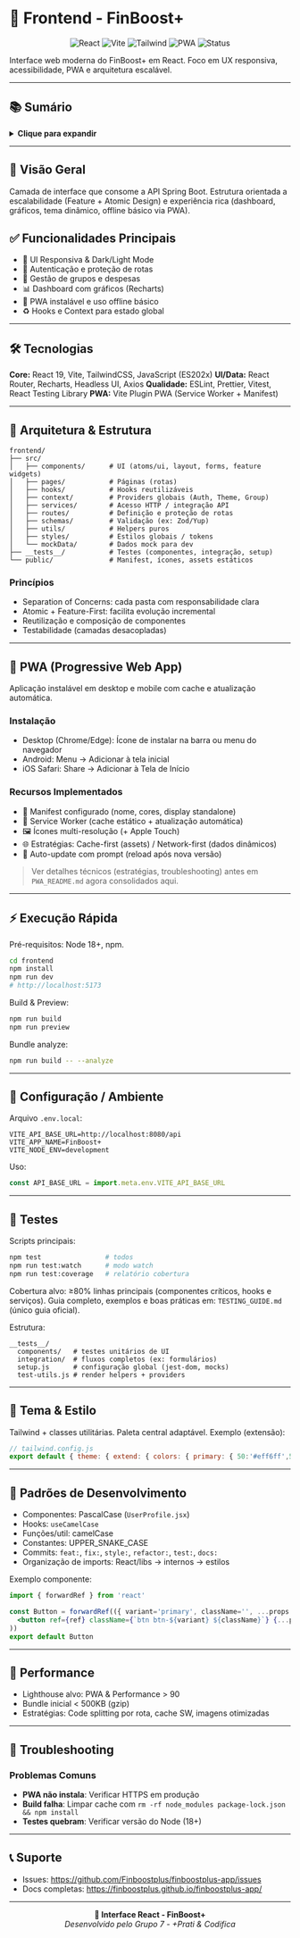 # 🎨 Frontend - FinBoost+

<div align="center">
  <img src="https://img.shields.io/badge/React-61dafb" alt="React">
  <img src="https://img.shields.io/badge/Vite-646cff" alt="Vite">  
  <img src="https://img.shields.io/badge/TailwindCSS-38bdf8" alt="Tailwind">
  <img src="https://img.shields.io/badge/PWA-Enabled-brightgreen" alt="PWA">
  <img src="https://img.shields.io/badge/Status-Em_Desenvolvimento-yellow" alt="Status">
</div>

Interface web moderna do FinBoost+ em React. Foco em UX responsiva, acessibilidade, PWA e arquitetura escalável.

---

## 📚 Sumário

<details>
<summary><strong>Clique para expandir</strong></summary>

- [🎨 Frontend - FinBoost+](#-frontend---finboost)
  - [📚 Sumário](#-sumário)
  - [🚀 Visão Geral](#-visão-geral)
  - [✅ Funcionalidades Principais](#-funcionalidades-principais)
  - [🛠️ Tecnologias](#️-tecnologias)
  - [📁 Arquitetura & Estrutura](#-arquitetura--estrutura)
    - [Princípios](#princípios)
  - [📱 PWA (Progressive Web App)](#-pwa-progressive-web-app)
    - [Instalação](#instalação)
    - [Recursos Implementados](#recursos-implementados)
  - [⚡ Execução Rápida](#-execução-rápida)
  - [🔧 Configuração / Ambiente](#-configuração--ambiente)
  - [🧪 Testes](#-testes)
  - [🎨 Tema & Estilo](#-tema--estilo)
  - [🤝 Padrões de Desenvolvimento](#-padrões-de-desenvolvimento)
  - [🚀 Performance](#-performance)
  - [🔧 Troubleshooting](#-troubleshooting)
  - [📞 Suporte](#-suporte)
</details>

---

## 🚀 Visão Geral
Camada de interface que consome a API Spring Boot. Estrutura orientada a escalabilidade (Feature + Atomic Design) e experiência rica (dashboard, gráficos, tema dinâmico, offline básico via PWA).

## ✅ Funcionalidades Principais
- 🎨 UI Responsiva & Dark/Light Mode
- 🔐 Autenticação e proteção de rotas
- 👥 Gestão de grupos e despesas
- 📊 Dashboard com gráficos (Recharts)
- 📱 PWA instalável e uso offline básico
- ♻️ Hooks e Context para estado global

---

## 🛠️ Tecnologias

**Core:** React 19, Vite, TailwindCSS, JavaScript (ES202x)
**UI/Data:** React Router, Recharts, Headless UI, Axios
**Qualidade:** ESLint, Prettier, Vitest, React Testing Library
**PWA:** Vite Plugin PWA (Service Worker + Manifest)

---

## 📁 Arquitetura & Estrutura

```
frontend/
├── src/
│   ├── components/      # UI (atoms/ui, layout, forms, feature widgets)
│   ├── pages/           # Páginas (rotas)
│   ├── hooks/           # Hooks reutilizáveis
│   ├── context/         # Providers globais (Auth, Theme, Group)
│   ├── services/        # Acesso HTTP / integração API
│   ├── routes/          # Definição e proteção de rotas
│   ├── schemas/         # Validação (ex: Zod/Yup)
│   ├── utils/           # Helpers puros
│   ├── styles/          # Estilos globais / tokens
│   └── mockData/        # Dados mock para dev
├── __tests__/           # Testes (componentes, integração, setup)
└── public/              # Manifest, ícones, assets estáticos
```

### Princípios
- Separation of Concerns: cada pasta com responsabilidade clara
- Atomic + Feature-First: facilita evolução incremental
- Reutilização e composição de componentes
- Testabilidade (camadas desacopladas)

---

## 📱 PWA (Progressive Web App)
Aplicação instalável em desktop e mobile com cache e atualização automática.

### Instalação
- Desktop (Chrome/Edge): Ícone de instalar na barra ou menu do navegador
- Android: Menu → Adicionar à tela inicial
- iOS Safari: Share → Adicionar à Tela de Início

### Recursos Implementados
- 📄 Manifest configurado (nome, cores, display standalone)
- 🧩 Service Worker (cache estático + atualização automática)
- 🖼 Ícones multi-resolução (+ Apple Touch)
- 🌐 Estratégias: Cache-first (assets) / Network-first (dados dinâmicos)
- 🔄 Auto-update com prompt (reload após nova versão)

> Ver detalhes técnicos (estratégias, troubleshooting) antes em `PWA_README.md` agora consolidados aqui.

---

## ⚡ Execução Rápida

Pré-requisitos: Node 18+, npm.

```bash
cd frontend
npm install
npm run dev
# http://localhost:5173
```

Build & Preview:
```bash
npm run build
npm run preview
```

Bundle analyze:
```bash
npm run build -- --analyze
```

---

## 🔧 Configuração / Ambiente
Arquivo `.env.local`:
```env
VITE_API_BASE_URL=http://localhost:8080/api
VITE_APP_NAME=FinBoost+
VITE_NODE_ENV=development
```
Uso:
```js
const API_BASE_URL = import.meta.env.VITE_API_BASE_URL
```

---

## 🧪 Testes
Scripts principais:
```bash
npm test                # todos
npm run test:watch      # modo watch
npm run test:coverage   # relatório cobertura
```
Cobertura alvo: ≥80% linhas principais (componentes críticos, hooks e serviços). 
Guia completo, exemplos e boas práticas em: `TESTING_GUIDE.md` (único guia oficial). 

Estrutura:
```
__tests__/
  components/   # testes unitários de UI
  integration/  # fluxos completos (ex: formulários)
  setup.js      # configuração global (jest-dom, mocks)
  test-utils.js # render helpers + providers
```

---

## 🎨 Tema & Estilo
Tailwind + classes utilitárias. Paleta central adaptável.
Exemplo (extensão):
```js
// tailwind.config.js
export default { theme: { extend: { colors: { primary: { 50:'#eff6ff',500:'#3b82f6',900:'#1e3a8a' }}}}}
```

---

## 🤝 Padrões de Desenvolvimento
- Componentes: PascalCase (`UserProfile.jsx`)
- Hooks: `useCamelCase`
- Funções/util: camelCase
- Constantes: UPPER_SNAKE_CASE
- Commits: `feat:`, `fix:`, `style:`, `refactor:`, `test:`, `docs:`
- Organização de imports: React/libs → internos → estilos

Exemplo componente:
```jsx
import { forwardRef } from 'react'

const Button = forwardRef(({ variant='primary', className='', ...props }, ref) => (
  <button ref={ref} className={`btn btn-${variant} ${className}`} {...props} />
))
export default Button
```

---

## 🚀 Performance
- Lighthouse alvo: PWA & Performance > 90
- Bundle inicial < 500KB (gzip) 
- Estratégias: Code splitting por rota, cache SW, imagens otimizadas

---

## 🔧 Troubleshooting

### Problemas Comuns
- **PWA não instala**: Verificar HTTPS em produção
- **Build falha**: Limpar cache com `rm -rf node_modules package-lock.json && npm install`
- **Testes quebram**: Verificar versão do Node (18+)

---

## 📞 Suporte
- Issues: https://github.com/Finboostplus/finboostplus-app/issues
- Docs completas: https://finboostplus.github.io/finboostplus-app/

---

<div align="center">
  <strong>🎨 Interface React - FinBoost+</strong><br/>
  <em>Desenvolvido pelo Grupo 7 - +Prati & Codifica</em>
</div>
